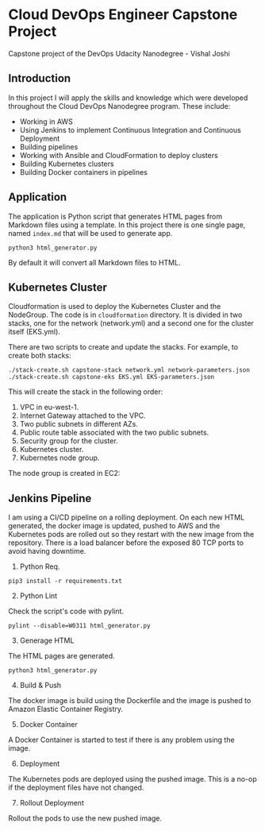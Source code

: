 # Cloud DevOps Engineer Capstone Project

 Capstone project of the DevOps Udacity Nanodegree - Vishal Joshi

## Introduction

In this project I will apply the skills and knowledge which were developed throughout the Cloud DevOps Nanodegree program. These include:

- Working in AWS
- Using Jenkins to implement Continuous Integration and Continuous Deployment
- Building pipelines
- Working with Ansible and CloudFormation to deploy clusters
- Building Kubernetes clusters
- Building Docker containers in pipelines

## Application

The application is Python script that generates HTML pages from Markdown files using a template. In this project there is one single page, named `index.md` that will be used to generate app.

```
python3 html_generator.py 
```

By default it will convert all Markdown files to HTML.

## Kubernetes Cluster

Cloudformation is used to deploy the Kubernetes Cluster and the NodeGroup. The code is in `cloudformation` directory. It is divided in two stacks, one for the network (network.yml) and a second one for the cluster itself (EKS.yml).

There are two scripts to create and update the stacks. For example, to create both stacks:

```
./stack-create.sh capstone-stack network.yml network-parameters.json
./stack-create.sh capstone-eks EKS.yml EKS-parameters.json
```
This will create the stack in the following order:

1. VPC in eu-west-1.
2. Internet Gateway attached to the VPC.
3. Two public subnets in different AZs.
4. Public route table associated with the two public subnets.
5. Security group for the cluster.
6. Kubernetes cluster.
7. Kubernetes node group.

The node group is created in EC2:

## Jenkins Pipeline

I am using a CI/CD pipeline on a rolling deployment. On each new HTML generated, the docker image is updated, pushed to AWS and the Kubernetes pods are rolled out so they restart with the new image from the repository. There is a load balancer before the exposed 80 TCP ports to avoid having downtime. 


1. Python Req.

```
pip3 install -r requirements.txt
```

2. Python Lint

Check the script's code with pylint. 

```
pylint --disable=W0311 html_generator.py
```

3. Generage HTML

The HTML pages are generated.

```
python3 html_generator.py
```

4. Build & Push

The docker image is build using the Dockerfile and the image is pushed to Amazon Elastic Container Registry.

5. Docker Container

A Docker Container is started to test if there is any problem using the image.

6. Deployment

The Kubernetes pods are deployed using the pushed image. This is a no-op if the deployment files have not changed.

7. Rollout Deployment

Rollout the pods to use the new pushed image.

